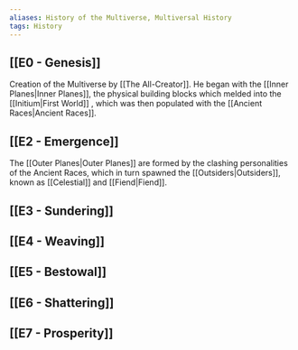 ```yaml
---
aliases: History of the Multiverse, Multiversal History
tags: History
---
```

## [[E0 - Genesis]]
 Creation of the Multiverse by [[The All-Creator]]. He began with the [[Inner Planes|Inner Planes]], the physical building blocks which melded into the [[Initium|First World]] , which was then populated with the [[Ancient Races|Ancient Races]].
## [[E2 - Emergence]]
 The [[Outer Planes|Outer Planes]] are formed by the clashing personalities of the Ancient Races, which in turn spawned the [[Outsiders|Outsiders]], known as [[Celestial]] and [[Fiend|Fiend]].
## [[E3 - Sundering]]
## [[E4 - Weaving]]
## [[E5 - Bestowal]]
## [[E6 - Shattering]]
## [[E7 - Prosperity]]
